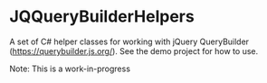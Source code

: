 # JQQueryBuilderHelpers

A set of C# helper classes for working with jQuery QueryBuilder (https://querybuilder.js.org/). See the demo project for how to use.

Note: This is a work-in-progress
